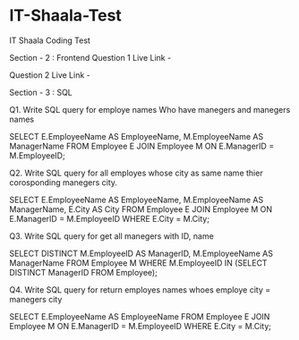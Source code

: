 # IT-Shaala-Test
IT Shaala Coding Test

Section - 2 : Frontend
Question 1 Live Link - 

Question 2 Live Link - 

Section - 3 : SQL

Q1. Write SQL query for employe names Who have manegers and manegers names

SELECT 
    E.EmployeeName AS EmployeeName,
    M.EmployeeName AS ManagerName
FROM 
    Employee E
JOIN 
    Employee M
ON 
    E.ManagerID = M.EmployeeID;

Q2. Write SQL query for all employes whose city as same name thier corosponding manegers city.

SELECT 
    E.EmployeeName AS EmployeeName,
    M.EmployeeName AS ManagerName,
    E.City AS City
FROM 
    Employee E
JOIN 
    Employee M
ON 
    E.ManagerID = M.EmployeeID
WHERE 
    E.City = M.City;


Q3. Write SQL query for get all manegers with ID, name

SELECT DISTINCT 
    M.EmployeeID AS ManagerID,
    M.EmployeeName AS ManagerName
FROM 
    Employee M
WHERE 
    M.EmployeeID IN (SELECT DISTINCT ManagerID FROM Employee);

Q4. Write SQL query for return employes names whoes employe city = manegers city

SELECT 
    E.EmployeeName AS EmployeeName
FROM 
    Employee E
JOIN 
    Employee M
ON 
    E.ManagerID = M.EmployeeID
WHERE 
    E.City = M.City;


